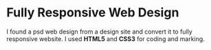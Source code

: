 # Fully Responsive Web Design

I found a psd web design from a design site and convert it to fully responsive website. I used **HTML5** and **CSS3** for coding and marking.